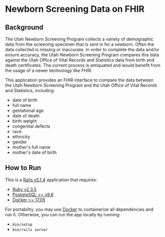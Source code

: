 Newborn Screening Data on FHIR
==============================

## Background

The Utah Newborn Screening Program collects a variety of demographic data from
the screening specimen that is sent in for a newborn. Often the data collected
is missing or inaccurate. In order to complete the data and/or ensure accuracy,
the Utah Newborn Screening Program compares this data against the Utah Office of
Vital Records and Statistics data from birth and death certificates. The current
process is antiquated and would benefit from the usage of a newer technology
like FHIR.

This application provides an FHIR interface to compare the data between the Utah
Newborn Screening Program and the Utah Office of Vital Records and Statistics,
including:

- date of birth
- full name
- gestational age
- date of death
- birth weight
- congenital defects
- race
- ethnicity
- gender
- mother's full name
- mother's date of birth

## How to Run

This is a [Rails v5.1.4][rails] application that requires:

- [Ruby v2.3.5][ruby]
- [PostgreSQL >= v9.6][postgres]
- [Docker >= 17.05][docker]

For portability, you may use [Docker][docker] to containerize all dependencies
and run it. Otherwise, you can run the app locally by running:

- `bin/setup`
- `bin/rails server`

[docker]:   https://docker.com
[rails]:    https://rubyonrails.org
[ruby]:     https://www.ruby-lang.org
[postgres]: https://www.postgresql.org
